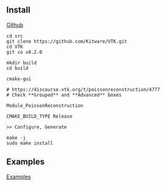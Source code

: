
## Install
[Github](https://github.com/Kitware/VTK.git)
```
cd src
git clone https://github.com/Kitware/VTK.git
cd VTK
git co v8.2.0
```
```
mkdir build
cd build

cmake-gui

# https://discourse.vtk.org/t/poissonreconstruction/4777
# Check **Grouped** and **Advanced** boxes

Module_PoissonReconstruction

CMAKE_BUILD_TYPE Release

>> Configure, Generate

make -j
sudo make install
```

## Examples

[Examples](https://examples.vtk.org/site/Cxx)


